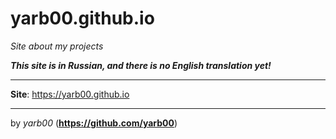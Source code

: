 # yarb00.github.io
*Site about my projects*

***This site is in Russian, and there is no English translation yet!***

-----

**Site**: https://yarb00.github.io

-----

by *yarb00* (**https://github.com/yarb00**)